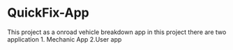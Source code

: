# QuickFix-App
This project as a onroad vehicle breakdown app in this project there are two application 1. Mechanic App 2.User app 
